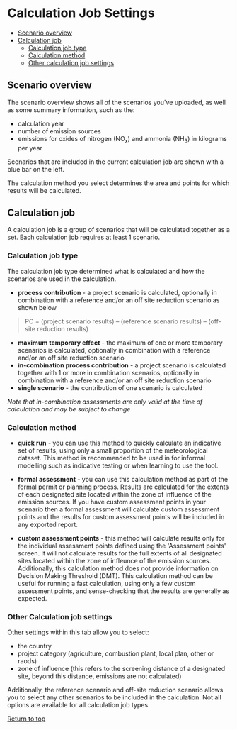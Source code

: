 <div id='top'></div>

# Calculation Job Settings

- [Scenario overview](#section1)
- [Calculation job](#section2)
    - [Calculation job type](#section2a)
    - [Calculation method](#section2b)
    - [Other calculation job settings](#section2c)

<div id='section1'></div>

## Scenario overview

The scenario overview shows all of the scenarios you've uploaded, as well as some summary information, such as the:
- calculation year
- number of emission sources
- emissions for oxides of nitrogen (NO<sub>x</sub>) and ammonia (NH<sub>3</sub>) in kilograms per year
  
Scenarios that are included in the current calculation job are shown with a blue bar on the left.

The calculation method you select determines the area and points for which results will be calculated.

<div id='section2'></div>

## Calculation job

A calculation job is a group of scenarios that will be calculated together as a set. Each calculation job requires at least 1 scenario.

<div id='section2a'></div>

### Calculation job type

The calculation job type determined what is calculated and how the scenarios are used in the calculation. 

- **process contribution** - a project scenario is calculated, optionally in combination with a reference and/or an off site reduction scenario as shown below
> PC = (project scenario results) – (reference scenario results) – (off-site reduction results)
- **maximum temporary effect** - the maximum of one or more temporary scenarios is calculated, optionally in combination with a reference and/or an off site reduction scenario
- **in-combination process contribution** - a project scenario is calculated together with 1 or more in combination scenarios, optionally in combination with a reference and/or an off site reduction scenario
- **single scenario** - the contribution of one scenario is calculated

*Note that in-combination assessments are only valid at the time of calculation and may be subject to change*

<div id='section2b'></div>

### Calculation method

- **quick run** - you can use this method to quickly calculate an indicative set of results, using only a small proportion of the meteorological dataset. This method is recommended to be used in for informal modelling such as indicative testing or when learning to use the tool. 

- **formal assessment** - you can use this calculation method as part of the formal permit or planning process. Results are calculated for the extents of each designated site located within the zone of influence of the emission sources. If you have custom assessment points in your scenario then a formal assessment will calculate custom assessment points and the results for custom assessment points will be included in any exported report.

- **custom assessment points** - this method will calculate results only for the individual assessment points defined using the 'Assessment points' screen. It will not calculate results for the full extents of all designated sites located within the zone of infleunce of the emission sources. Additionally, this calculation method does not provide information on Decision Making Threshold (DMT). This calculation method can be useful for running a fast calculation, using only a few custom assessment points, and sense-checking that the results are generally as expected.

<div id='section2c'></div>

### Other Calculation job settings

Other settings within this tab allow you to select:
- the country
- project category (agriculture, combustion plant, local plan, other or raods)
- zone of influence (this refers to the screening distance of a designated site, beyond this distance, emissions are not calculated)

Additionally, the reference scenario and off-site reduction scenario allows you to select any other scenarios to be included in the calculation. Not all options are available for all calculation job types.

[Return to top](#top)
